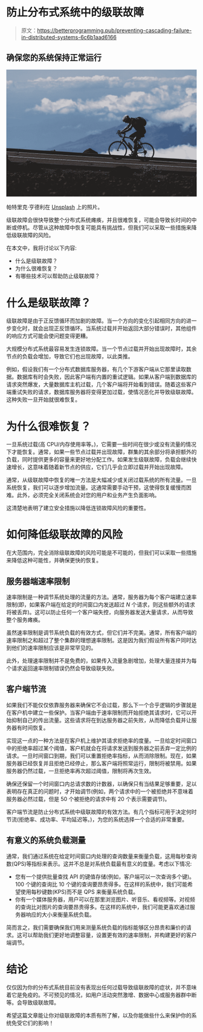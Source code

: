 # 防止分布式系统中的级联故障

> 原文：<https://betterprogramming.pub/preventing-cascading-failure-in-distributed-systems-6c6b1aad6166>

## 确保您的系统保持正常运行

![](img/d3ea8b1a9a01dc23129009ebcc0330d8.png)

帕特里克·亨德利在 [Unsplash](https://unsplash.com?utm_source=medium&utm_medium=referral) 上的照片。

级联故障会很快导致整个分布式系统瘫痪，并且很难恢复，可能会导致长时间的中断或停机。尽管从这种故障中恢复可能具有挑战性，但我们可以采取一些措施来降低级联故障的风险。

在本文中，我将讨论以下内容:

*   什么是级联故障？
*   为什么很难恢复？
*   有哪些技术可以帮助防止级联故障？

# 什么是级联故障？

级联故障是由于正反馈循环而加剧的故障。当一个方向的变化引起相同方向的进一步变化时，就会出现正反馈循环。当系统过载并开始返回大部分错误时，其他组件的响应方式可能会使问题变得更糟。

大规模分布式系统最容易发生连锁故障。当一个节点过载并开始出现故障时，其余节点的负载会增加，导致它们也出现故障，以此类推。

例如，假设我们有一个分布式数据库服务器，有几个下游客户端从它那里读取数据。数据库有时会失败，因此客户端有内置的重试逻辑。如果从客户端到数据库的请求突然爆发，大量数据库主机过载，几个客户端将开始看到错误。随着这些客户端重试失败的请求，数据库服务器将变得更加过载，使情况恶化并导致级联故障。这种失败一旦开始就很难恢复。

# 为什么很难恢复？

一旦系统过载(高 CPU/内存使用率等。)，它需要一些时间在很少或没有流量的情况下才能恢复。通常，如果一些节点过载并出现故障，群集的其余部分将承担额外的负载，同时提供更多的容量来更好地分配工作。如果发生级联故障，负载会继续快速增长，这意味着随着新节点的供应，它们几乎会立即过载并开始出现故障。

通常，从级联故障中恢复的唯一方法是大幅减少或关闭过载系统的所有流量。一旦系统恢复，我们可以逐步增加流量。这通常需要手动干预，这使得恢复缓慢而困难。此外，必须完全关闭系统会对您的用户和业务产生负面影响。

这清楚地表明了建立安全措施以降低连锁故障风险的重要性。

# 如何降低级联故障的风险

在大范围内，完全消除级联故障的风险可能是不可能的，但我们可以采取一些措施来降低这种可能性，并确保更快的恢复。

## 服务器端速率限制

速率限制是一种调节系统处理的流量的方法。通常，服务器为每个客户端建立速率限制(即，如果客户端在给定的时间窗口内发送超过 *N* 个请求，则这些额外的请求将被丢弃)。这可以防止任何一个客户端失控，向服务器发送大量请求，从而导致整个服务瘫痪。

虽然速率限制是调节系统负载的有效方式，但它们并不完美。通常，所有客户端的速率限制之和超过了整个集群的理想速率限制。这是因为我们假设所有客户同时达到他们的速率限制应该是非常罕见的。

此外，处理速率限制并不是免费的，如果传入流量急剧增加，处理大量连接并为每个请求返回速率限制错误仍然会导致级联失败。

## 客户端节流

如果我们不能仅仅依靠服务器来确保它不会过载，那么下一个合乎逻辑的步骤就是在客户机中建立一些保护。当客户端由于速率限制而开始拒绝其请求时，它可以开始抑制自己的传出流量。这些请求将在到达服务器之前失败，从而降低负载并让服务器有时间恢复。

实现这一点的一种方法是在客户机上维护其请求拒绝率的度量。一旦给定时间窗口中的拒绝率超过某个阈值，客户机就会在将请求发送到服务器之前丢弃一定比例的请求。一旦时间窗口到期，我们可以重置拒绝率指标，从而消除限制。现在，如果服务器已经恢复并且拒绝已经停止，那么客户端将照常运行，限制将被禁用。如果服务器仍然过载，一旦拒绝率再次超过阈值，限制将再次生效。

确保还保留一个时间窗口内总请求数的计数器，以确保只有当结果足够重要，足以表明存在真正的问题时，才开始调节(例如，两个请求中的一个被拒绝并不意味着服务器必然过载，但是 50 个被拒绝的请求中有 20 个表示需要调节)。

客户端节流是防止分布式系统中级联故障的有效方法。有几个指标可用于决定何时节流(拒绝率、成功率、平均延迟等。)，为您的系统选择一个合适的非常重要。

## 有意义的系统负载测量

通常，我们通过系统在给定时间窗口内处理的查询数量来衡量负载，这用每秒查询数(QPS)等指标来表示。这并不总是对系统负载最有意义的度量。考虑以下情况:

*   您有一个提供批量查找 API 的键值存储(例如，客户端可以一次查询多个键)。100 个键的查询比 10 个键的查询要昂贵得多。在这样的系统中，我们可能希望使用每秒键数(KPS)而不是 QPS 来衡量系统负载。
*   你有一个媒体服务器，用户可以在那里浏览图片、听音乐、看视频等。对视频的查询比对图片的查询要昂贵得多。在这样的系统中，我们可能更喜欢通过服务器响应的大小来衡量系统负载。

简而言之，我们需要确保我们用来测量系统负载的指标能够区分昂贵和廉价的请求。这可以帮助我们更好地调整容量，设置更有效的速率限制，并构建更好的客户端调节。

# 结论

仅仅因为你的分布式系统目前没有表现出任何过载导致级联故障的症状，并不意味着它是免疫的。不可预见的情况，如用户活动突然激增、数据中心或服务器群中断等。会导致级联故障。

希望这篇文章能让你对级联故障的本质有所了解，以及你能做些什么来保护你的系统免受它们的影响！